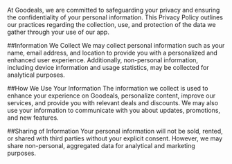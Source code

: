 At Goodeals, we are committed to safeguarding your privacy and ensuring the confidentiality of your personal information. This Privacy Policy outlines our practices regarding the collection, use, and protection of the data we gather through your use of our app.

##Information We Collect
We may collect personal information such as your name, email address, and location to provide you with a personalized and enhanced user experience. Additionally, non-personal information, including device information and usage statistics, may be collected for analytical purposes.

##How We Use Your Information
The information we collect is used to enhance your experience on Goodeals, personalize content, improve our services, and provide you with relevant deals and discounts. We may also use your information to communicate with you about updates, promotions, and new features.

##Sharing of Information
Your personal information will not be sold, rented, or shared with third parties without your explicit consent. However, we may share non-personal, aggregated data for analytical and marketing purposes.
